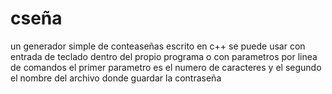 # cseña

un generador simple de conteaseñas escrito en c++
se puede usar con entrada de teclado dentro del propio programa o con parametros por linea de comandos
el primer parametro es el numero de caracteres y el segundo el nombre del archivo donde guardar la contraseña

